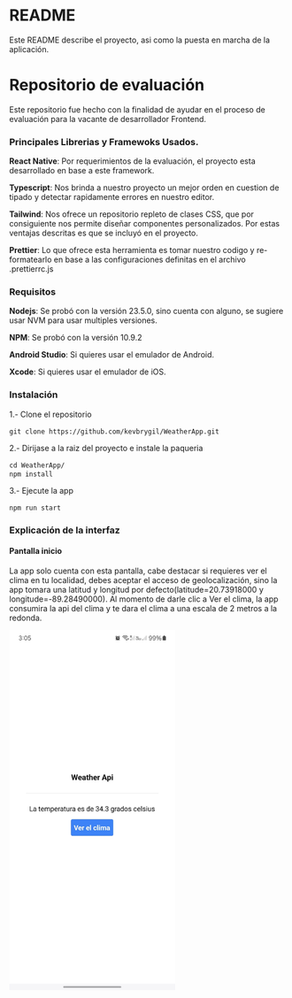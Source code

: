 # README

Este README describe el proyecto, asi como la puesta en marcha de la aplicación.

# Repositorio de evaluación

Este repositorio fue hecho con la finalidad de ayudar en el proceso de evaluación para la vacante de desarrollador Frontend.

### Principales Librerias y Framewoks Usados.

**React Native**: Por requerimientos de la evaluación, el proyecto esta desarrollado en base a este framework.

**Typescript**: Nos brinda a nuestro proyecto un mejor orden en cuestion de tipado y detectar rapidamente errores en nuestro editor.

**Tailwind**: Nos ofrece un repositorio repleto de clases CSS, que por consiguiente nos permite diseñar componentes personalizados. Por estas ventajas descritas es que se incluyó en el proyecto.

**Prettier**: Lo que ofrece esta herramienta es tomar nuestro codigo y re-formatearlo en base a las configuraciones definitas en el archivo .prettierrc.js

### Requisitos

**Nodejs**: Se probó con la versión 23.5.0, sino cuenta con alguno, se sugiere usar NVM para usar multiples versiones.

**NPM**: Se probó con la versión 10.9.2

**Android Studio**: Si quieres usar el emulador de Android.

**Xcode**: Si quieres usar el emulador de iOS.

### Instalación

1.- Clone el repositorio

```
git clone https://github.com/kevbrygil/WeatherApp.git
```

2.- Dirijase a la raiz del proyecto e instale la paqueria

```
cd WeatherApp/
npm install
```

3.- Ejecute la app

```
npm run start
```

### Explicación de la interfaz

#### Pantalla inicio

La app solo cuenta con esta pantalla, cabe destacar si requieres ver el clima en tu localidad, debes aceptar el acceso de geolocalización, sino la app tomara una latitud y longitud por defecto(latitude=20.73918000 y longitude=-89.28490000).
Al momento de darle clic a Ver el clima, la app consumira la api del clima y te dara el clima a una escala de 2 metros a la redonda.

<img src="./public/pantalla_inicio.jpg" width="300">